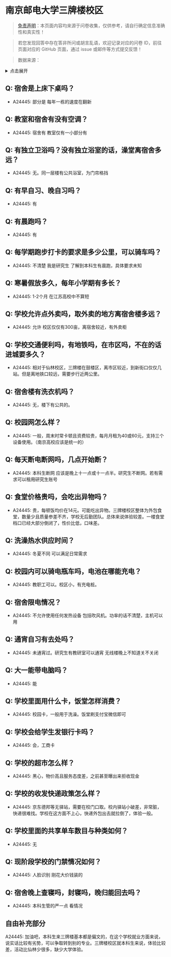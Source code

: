 # 南京邮电大学三牌楼校区

> [免责声明](https://colleges.chat/#_3)：本页面内容均来源于问卷收集，仅供参考，请自行确定信息准确性和真实性！

> 若您发现回答中存在答非所问或胡言乱语，欢迎记录对应的问卷 ID，前往页面对应的 GitHub 页面，通过 issue 或邮件等方式提交反馈！

> 数据来源：

<details><summary>点击展开</summary>
<ul>
<li>A24445: 匿名 (2024 年 06 月)</li>
</ul>
</details>

## Q: 宿舍是上床下桌吗？

- A24445: 部分是 每年一栋的速度在翻新

## Q: 教室和宿舍有没有空调？

- A24445: 宿舍有 教室仅有一小部分有

## Q: 有独立卫浴吗？没有独立浴室的话，澡堂离宿舍多远？

- A24445: 无。同一层楼有公共浴室，为门帘格挡

## Q: 有早自习、晚自习吗？

- A24445: 有

## Q: 有晨跑吗？

- A24445: 有

## Q: 每学期跑步打卡的要求是多少公里，可以骑车吗？

- A24445: 不清楚 我是研究生 了解到本科生有晨跑，具体要求未知

## Q: 寒暑假放多久，每年小学期有多长？

- A24445: 1-2个月 在江苏高校中不算短

## Q: 学校允许点外卖吗，取外卖的地方离宿舍楼多远？

- A24445: 允许 校区仅仅有300亩，离宿舍较近，有外卖柜

## Q: 学校交通便利吗，有地铁吗，在市区吗，不在的话进城要多久？

- A24445: 相对于仙林校区，三牌楼在鼓楼区，离市区较近，到新街口仅仅几站。但是离地铁口较远，需要步行近两公里。

## Q: 宿舍楼有洗衣机吗？

- A24445: 无，楼下有公共的。

## Q: 校园网怎么样？

- A24445: 一般，周末时常卡顿且资费较贵，每月月租为40或60元，支持三个设备使用。（南京高校应该是统一的）

## Q: 每天断电断网吗，几点开始断？

- A24445: 本科生断网 应该是晚上十一点或十一点半。研究生不断网。若有需求可以租用研究生账号

## Q: 食堂价格贵吗，会吃出异物吗？

- A24445: 贵，每顿饭均价在14元。可能吃出异物。三牌楼校区整体为外包食堂，数量少且质量参差不齐，学校无后勤团队。总体来说体验较差。一楼食堂档口已经大部分倒闭了，性价比低，口味差。

## Q: 洗澡热水供应时间？

- A24445: 冬夏不同 可以满足日常需求

## Q: 校园内可以骑电瓶车吗，电池在哪能充电？

- A24445: 教职工可以。校区小，有充电桩。

## Q: 宿舍限电情况？

- A24445: 不允许使用任何发热设备 包括吹风机。功率的话不清楚，主机可以用

## Q: 通宵自习有去处吗？

- A24445: 未通宵过。研究生有教研室可以通宵 无线楼晚上不知道关不关闭

## Q: 大一能带电脑吗？

- A24445: 能

## Q: 学校里面用什么卡，饭堂怎样消费？

- A24445: 校园卡，一般用于洗澡。饭堂刷支付宝微信即可

## Q: 学校会给学生发银行卡吗？

- A24445: 会，工商卡

## Q: 学校的超市怎么样？

- A24445: 黑心，物价高且服务态度差，之前甚至曝出来拒收现金

## Q: 学校的收发快递政策怎么样？

- A24445: 京东德邦等无驿站，需要在校门口取。校内驿站小破差，非常脏，快递很难找。学校在这方面不上心，快递外包出去就拉倒了，体验一般。

## Q: 学校里面的共享单车数目与种类如何？

- A24445: 无

## Q: 现阶段学校的门禁情况如何？

- A24445: 人脸识别 刚花大价钱装的

## Q: 宿舍晚上查寝吗，封寝吗，晚归能回去吗？

- A24445: 本科生管的严一点 看情况

## 自由补充部分

A24445: 加油吧，本科生来三牌楼基本都是偏文的，在这个学校就业方面来说，说实话比较有劣势，可以争取转到别的专业。三牌楼校区就本科生来说，体验比较差，活动比仙林少很多，缺少大学体验。